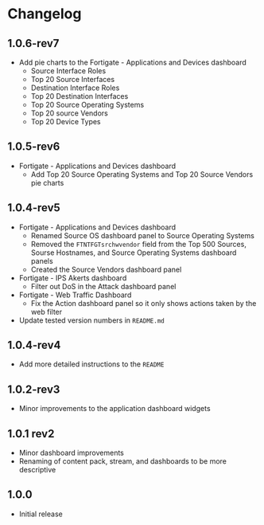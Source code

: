 # Changelog

## 1.0.6-rev7

- Add pie charts to the Fortigate - Applications and Devices dashboard
  - Source Interface Roles
  - Top 20 Source Interfaces
  - Destination Interface Roles
  - Top 20 Destination Interfaces
  - Top 20 Source Operating Systems
  - Top 20 source Vendors
  - Top 20 Device Types

## 1.0.5-rev6

- Fortigate - Applications and Devices dashboard
  - Add Top 20 Source Operating Systems and Top 20 Source Vendors pie charts

## 1.0.4-rev5

- Fortigate - Applications and Devices dashboard
  - Renamed Source OS dashboard panel to Source Operating Systems
  - Removed the `FTNTFGTsrchwvendor` field from the Top 500 Sources, Sourse Hostnames, and Source Operating Systems dashboard panels
  - Created the Source Vendors dashboard panel
- Fortigate - IPS Akerts dashboard
  - Filter out DoS in the Attack dashboard panel
- Fortigate - Web Traffic Dashboard
  - Fix the Action dashboard panel so it only shows actions taken by the web filter
- Update tested version numbers in `README.md`

## 1.0.4-rev4

- Add more detailed instructions to the `README`

## 1.0.2-rev3

- Minor improvements to the application dashboard widgets

## 1.0.1 rev2

- Minor dashboard improvements
- Renaming of content pack, stream, and dashboards to be more descriptive

## 1.0.0

- Initial release

